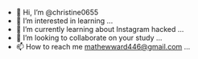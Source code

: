 - 👋 Hi, I’m @christine0655
- 👀 I’m interested in learning ...
- 🌱 I’m currently learning about Instagram hacked ...
- 💞️ I’m looking to collaborate on your study ...
- 📫 How to reach me mathewward446@gmail.com ...

<!---
christine0655/christine0655 is a ✨ special ✨ repository because its `README.md` (this file) appears on your GitHub profile.
You can click the Preview link to take a look at your changes.
--->
